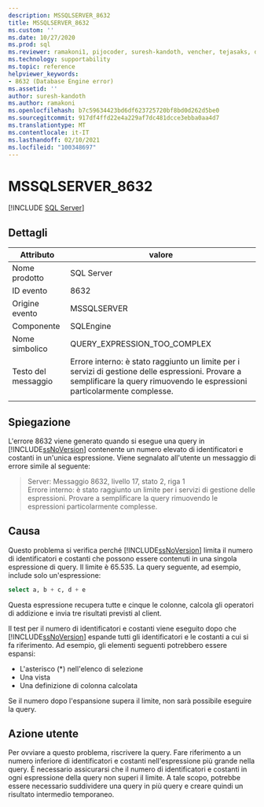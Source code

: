 ```yaml
---
description: MSSQLSERVER_8632
title: MSSQLSERVER_8632
ms.custom: ''
ms.date: 10/27/2020
ms.prod: sql
ms.reviewer: ramakoni1, pijocoder, suresh-kandoth, vencher, tejasaks, docast
ms.technology: supportability
ms.topic: reference
helpviewer_keywords:
- 8632 (Database Engine error)
ms.assetid: ''
author: suresh-kandoth
ms.author: ramakoni
ms.openlocfilehash: b7c59634423bd6df623725720bf8bd0d262d5be0
ms.sourcegitcommit: 917df4ffd22e4a229af7dc481dcce3ebba0aa4d7
ms.translationtype: MT
ms.contentlocale: it-IT
ms.lasthandoff: 02/10/2021
ms.locfileid: "100348697"
---
```

# <a name="mssqlserver_8632"></a>MSSQLSERVER_8632
 [!INCLUDE [SQL Server](../../includes/applies-to-version/sqlserver.md)]

## <a name="details"></a>Dettagli

|Attributo|valore|
|---|---|
|Nome prodotto|SQL Server|
|ID evento|8632|
|Origine evento|MSSQLSERVER|
|Componente|SQLEngine|
|Nome simbolico|QUERY_EXPRESSION_TOO_COMPLEX|
|Testo del messaggio|Errore interno: è stato raggiunto un limite per i servizi di gestione delle espressioni. Provare a semplificare la query rimuovendo le espressioni particolarmente complesse.|
||

## <a name="explanation"></a>Spiegazione

L'errore 8632 viene generato quando si esegue una query in [!INCLUDE[ssNoVersion](../../includes/ssnoversion-md.md)] contenente un numero elevato di identificatori e costanti in un'unica espressione. Viene segnalato all'utente un messaggio di errore simile al seguente:

> Server:  Messaggio 8632, livello 17, stato 2, riga 1  
Errore interno: è stato raggiunto un limite per i servizi di gestione delle espressioni. Provare a semplificare la query rimuovendo le espressioni particolarmente complesse.

## <a name="cause"></a>Causa

Questo problema si verifica perché [!INCLUDE[ssNoVersion](../../includes/ssnoversion-md.md)] limita il numero di identificatori e costanti che possono essere contenuti in una singola espressione di query. Il limite è 65.535. La query seguente, ad esempio, include solo un'espressione:

```sql
select a, b + c, d + e
```

Questa espressione recupera tutte e cinque le colonne, calcola gli operatori di addizione e invia tre risultati previsti al client.

Il test per il numero di identificatori e costanti viene eseguito dopo che [!INCLUDE[ssNoVersion](../../includes/ssnoversion-md.md)] espande tutti gli identificatori e le costanti a cui si fa riferimento. Ad esempio, gli elementi seguenti potrebbero essere espansi:

- L'asterisco (*) nell'elenco di selezione
- Una vista
- Una definizione di colonna calcolata

Se il numero dopo l'espansione supera il limite, non sarà possibile eseguire la query.

## <a name="user-action"></a>Azione utente

Per ovviare a questo problema, riscrivere la query. Fare riferimento a un numero inferiore di identificatori e costanti nell'espressione più grande nella query. È necessario assicurarsi che il numero di identificatori e costanti in ogni espressione della query non superi il limite. A tale scopo, potrebbe essere necessario suddividere una query in più query e creare quindi un risultato intermedio temporaneo.
